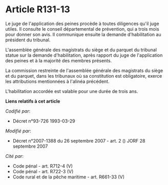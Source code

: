 # Article R131-13

Le juge de l'application des peines procède à toutes diligences qu'il juge utiles. Il consulte le conseil départemental de
prévention, qui a trois mois pour donner son avis. Il communique ensuite la demande d'habilitation au président du tribunal.

L'assemblée générale des magistrats du siège et du parquet du tribunal statue sur la demande d'habilitation, après rapport du
juge de l'application des peines et à la majorité des membres présents.

La commission restreinte de l'assemblée générale des magistrats du siège et du parquet, dans les tribunaux où sa constitution
est obligatoire, exerce les attributions mentionnées à l'alinéa précédent.

L'habilitation accordée est valable pour une durée de trois ans.

**Liens relatifs à cet article**

_Codifié par_:

  - Décret n°93-726 1993-03-29

_Modifié par_:

  - Décret n°2007-1388 du 26 septembre 2007 - art. 2 () JORF 28 septembre 2007

_Cité par_:

  - Code pénal - art. R712-4 (V)
  - Code pénal - art. R722-3 (V)
  - Code rural et de la pêche maritime - art. R661-33 (V)
